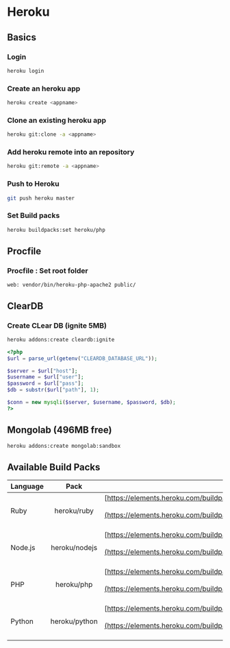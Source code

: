 # Heroku

## Basics

### Login
```bash
heroku login
```

### Create an heroku app
```bash
heroku create <appname>
```
### Clone an existing heroku app
```bash
heroku git:clone -a <appname>
```

### Add heroku remote into an repository
```bash
heroku git:remote -a <appname>
```

### Push to Heroku
```bash
git push heroku master
```

### Set Build packs
```bash
heroku buildpacks:set heroku/php
```

## Procfile

### Procfile : Set root folder
```
web: vendor/bin/heroku-php-apache2 public/
```

## ClearDB 

### Create CLear DB (ignite 5MB)

```bash
heroku addons:create cleardb:ignite
```

```php
<?php
$url = parse_url(getenv("CLEARDB_DATABASE_URL"));

$server = $url["host"];
$username = $url["user"];
$password = $url["pass"];
$db = substr($url["path"], 1);

$conn = new mysqli($server, $username, $password, $db);
?>
```

## Mongolab (496MB free)

```bash
heroku addons:create mongolab:sandbox
```

## Available Build Packs

| Language | Pack | Url |
| -------- | :---:| ---:|
| Ruby | heroku/ruby | [https://elements.heroku.com/buildpacks/heroku/heroku-buildpack-ruby](https://elements.heroku.com/buildpacks/heroku/heroku-buildpack-ruby) |
| Node.js | heroku/nodejs | [https://elements.heroku.com/buildpacks/heroku/heroku-buildpack-nodejs](https://elements.heroku.com/buildpacks/heroku/heroku-buildpack-nodejs)|
| PHP | heroku/php | [https://elements.heroku.com/buildpacks/heroku/heroku-buildpack-php](https://elements.heroku.com/buildpacks/heroku/heroku-buildpack-php)|
| Python | heroku/python | [https://elements.heroku.com/buildpacks/heroku/heroku-buildpack-python](https://elements.heroku.com/buildpacks/heroku/heroku-buildpack-python) |




